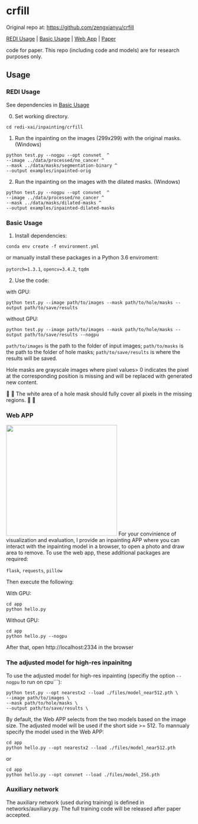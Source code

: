 # crfill

Original repo at: https://github.com/zengxianyu/crfill

[REDI Usage](#redi-usage) |  [Basic Usage](#basic-usage) | [Web App](#web-app) | [Paper](https://arxiv.org/pdf/2011.12836.pdf) 

code for paper. This repo (including code and models) are for research purposes only. 


## Usage
### REDI Usage
See dependencies in [Basic Usage](#basic-usage)

0. Set working directory.
```
cd redi-xai/inpainting/crfill
```
1. Run the inpainting on the images (299x299) with the original masks. (Windows)
```
python test.py --nogpu --opt convnet  ^
--image ../data/processed/no_cancer ^
--mask ../data/masks/segmentation-binary ^
--output examples/inpainted-orig
```
2. Run the inpainting on the images with the dilated masks. (Windows)
```
python test.py --nogpu --opt convnet  ^
--image ../data/processed/no_cancer ^
--mask ../data/masks/dilated-masks ^
--output examples/inpainted-dilated-masks 
```

### Basic Usage

1. Install dependencies:
```
conda env create -f environment.yml
```
or manually install these packages in a Python 3.6 enviroment: 

```pytorch=1.3.1```, ```opencv=3.4.2```, ```tqdm```


2. Use the code:

with GPU:
```
python test.py --image path/to/images --mask path/to/hole/masks --output path/to/save/results
```
without GPU:
```
python test.py --image path/to/images --mask path/to/hole/masks --output path/to/save/results --nogpu
```
```path/to/images``` is the path to the folder of input images; ```path/to/masks``` is the path to the folder of hole masks; ```path/to/save/results``` is where the results will be saved. 

Hole masks are grayscale images where pixel values> 0 indicates the pixel at the corresponding position is missing and will be replaced with generated new content. 

:mega: :mega: The white area of a hole mask should fully cover all pixels in the missing regions. :mega: :mega:

### Web APP
<img src="https://s3.ax1x.com/2020/11/27/DrVLs1.png" width=300>
For your convinience of visualization and evaluation, I provide an inpainting APP where you can interact with the inpainting model in a browser, to open a photo and draw area to remove. To use the web app, these additional packages are required: 

```flask```, ```requests```, ```pillow```

Then execute the following:

With GPU:
```
cd app
python hello.py
```

Without GPU:
```
cd app
python hello.py --nogpu
```

After that, open http://localhost:2334 in the browser

### The adjusted model for high-res inpainitng
To use the adjusted model for high-res inpainting (specifiy the option ```--nogpu``` to run on cpu```):
```
python test.py --opt nearestx2 --load ./files/model_near512.pth \
--image path/to/images \
--mask path/to/hole/masks \
--output path/to/save/results \
```

By default, the Web APP selects from the two models based on the image size. The adjusted model will be used if the short side >= 512. To mannualy specify the model used in the Web APP:
```
cd app
python hello.py --opt nearestx2 --load ./files/model_near512.pth
```
or
```
cd app
python hello.py --opt convnet --load ./files/model_256.pth
```

### Auxiliary network
The auxiliary network (used during training) is defined in networks/auxiliary.py. The full training code will be released after paper accepted. 



